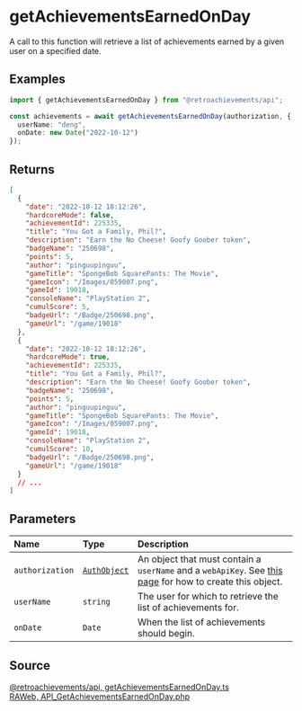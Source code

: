 # getAchievementsEarnedOnDay

A call to this function will retrieve a list of achievements earned by a given user on a specified date.

## Examples

```ts
import { getAchievementsEarnedOnDay } from "@retroachievements/api";

const achievements = await getAchievementsEarnedOnDay(authorization, {
  userName: "deng",
  onDate: new Date("2022-10-12")
});
```

## Returns

```json
[
  {
    "date": "2022-10-12 18:12:26",
    "hardcoreMode": false,
    "achievementId": 225335,
    "title": "You Got a Family, Phil?",
    "description": "Earn the No Cheese! Goofy Goober token",
    "badgeName": "250698",
    "points": 5,
    "author": "pinguupinguu",
    "gameTitle": "SpongeBob SquarePants: The Movie",
    "gameIcon": "/Images/059007.png",
    "gameId": 19018,
    "consoleName": "PlayStation 2",
    "cumulScore": 5,
    "badgeUrl": "/Badge/250698.png",
    "gameUrl": "/game/19018"
  },
  {
    "date": "2022-10-12 18:12:26",
    "hardcoreMode": true,
    "achievementId": 225335,
    "title": "You Got a Family, Phil?",
    "description": "Earn the No Cheese! Goofy Goober token",
    "badgeName": "250698",
    "points": 5,
    "author": "pinguupinguu",
    "gameTitle": "SpongeBob SquarePants: The Movie",
    "gameIcon": "/Images/059007.png",
    "gameId": 19018,
    "consoleName": "PlayStation 2",
    "cumulScore": 10,
    "badgeUrl": "/Badge/250698.png",
    "gameUrl": "/game/19018"
  }
  // ...
]
```

## Parameters

| Name            | Type                                        | Description                                                                                                                  |
| :-------------- | :------------------------------------------ | :--------------------------------------------------------------------------------------------------------------------------- |
| `authorization` | [`AuthObject`](/v1/data-models/auth-object) | An object that must contain a `userName` and a `webApiKey`. See [this page](/getting-started) for how to create this object. |
| `userName`      | `string`                                    | The user for which to retrieve the list of achievements for.                                                                 |
| `onDate`        | `Date`                                      | When the list of achievements should begin.                                                                                  |

## Source

[@retroachievements/api, getAchievementsEarnedOnDay.ts](https://github.dev/RetroAchievements/retroachievements-api-js/blob/main/src/user/getAchievementsEarnedOnDay.ts)  
[RAWeb, API_GetAchievementsEarnedOnDay.php](https://github.dev/RetroAchievements/RAWeb/blob/master/public/API/API_GetAchievementsEarnedOnDay.php)
